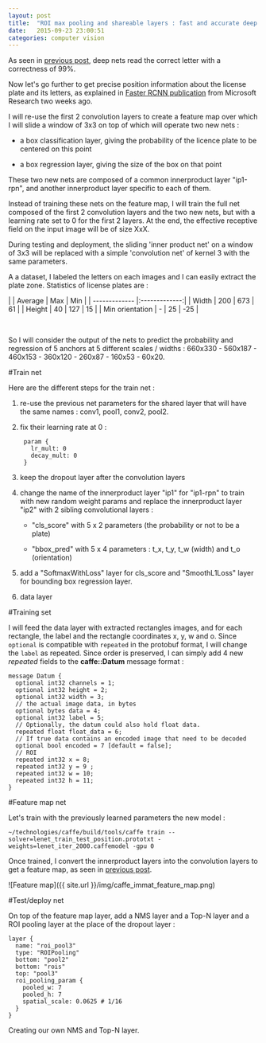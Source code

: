 ```yaml
---
layout: post
title:  "ROI max pooling and shareable layers : fast and accurate deep learning nets."
date:   2015-09-23 23:00:51
categories: computer vision
---
```



As seen in [previous post](http://christopher5106.github.io/computer/vision/2015/09/14/comparing-tesseract-and-deep-learning-for-ocr-optical-character-recognition.html), deep nets read the correct letter with a correctness of 99%.

Now let's go further to get precise position information about the license plate and its letters, as explained in [Faster RCNN publication](https://github.com/ShaoqingRen/faster_rcnn) from Microsoft Research two weeks ago.

I will re-use the first 2 convolution layers to create a feature map over which I will slide a window of 3x3 on top of which will operate two new nets :

- a box classification layer, giving the probability of the licence plate to be centered on this point

- a box regression layer, giving the size of the box on that point

These two new nets are composed of a common innerproduct layer "ip1-rpn", and another innerproduct layer specific to each of them.

Instead of training these nets on the feature map, I will train the full net composed of the first 2 convolution layers and the two new nets, but with a learning rate set to 0 for the first 2 layers. At the end, the effective receptive field on the input image will be of size XxX.

During testing and deployment, the sliding 'inner product net' on a window of 3x3  will be replaced with a simple 'convolution net' of kernel 3 with the same parameters.

A a dataset, I labeled the letters on each images and I can easily extract the plate zone. Statistics of license plates are :


|        | Average          | Max          | Min          |
| ------------- |:-------------:|
| Width | 200 | 673 | 61 |
| Height | 40 | 127 | 15 |
| Min orientation | - | 25 |  -25 |

<br/>

So I will consider the output of the nets to predict the probability and regression of 5 anchors at 5 different scales / widths : 660x330 - 560x187 - 460x153 - 360x120 - 260x87 - 160x53 - 60x20.

#Train net

Here are the different steps for the train net :

1. re-use the previous net parameters for the shared layer that will have the same names : conv1, pool1, conv2, pool2.

2. fix their learning rate at 0 :

        param {
          lr_mult: 0
          decay_mult: 0
        }

3. keep the dropout layer after the convolution layers

4. change the name of the innerproduct layer "ip1" for "ip1-rpn" to train with new random weight params and replace the innerproduct layer "ip2" with 2 sibling convolutional layers :

    - "cls_score" with 5 x 2 parameters (the probability or not to be a plate)

    - "bbox_pred" with 5 x 4 parameters : t_x, t_y, t_w (width) and t_o (orientation)

5. add a "SoftmaxWithLoss" layer for cls_score and "SmoothL1Loss" layer for bounding box regression layer.

6. data layer


#Training set

I will feed the data layer with extracted rectangles images, and for each rectangle, the label and the rectangle coordinates x, y, w and o. Since `optional` is compatible with `repeated` in the protobuf format, I will change the `label` as repeated. Since order is preserved, I can simply add 4 new *repeated* fields to the **caffe::Datum** message format :

    message Datum {
      optional int32 channels = 1;
      optional int32 height = 2;
      optional int32 width = 3;
      // the actual image data, in bytes
      optional bytes data = 4;
      optional int32 label = 5;
      // Optionally, the datum could also hold float data.
      repeated float float_data = 6;
      // If true data contains an encoded image that need to be decoded
      optional bool encoded = 7 [default = false];
      // ROI
      repeated int32 x = 8;
      repeated int32 y = 9 ;
      repeated int32 w = 10;
      repeated int32 h = 11;
    }


#Feature map net

Let's train with the previously learned parameters the new model :

    ~/technologies/caffe/build/tools/caffe train --solver=lenet_train_test_position.prototxt -weights=lenet_iter_2000.caffemodel -gpu 0

Once trained, I convert the innerproduct layers into the convolution layers to get a feature map, as seen in [previous post](http://christopher5106.github.io/computer/vision/2015/09/15/deep-learning-net-surgery-to-create-a-feature-map.html).

![Feature map]({{ site.url }}/img/caffe_immat_feature_map.png)


#Test/deploy net

On top of the feature map layer, add a NMS layer and a Top-N layer and a ROI pooling layer at the place of the dropout layer :

    layer {
      name: "roi_pool3"
      type: "ROIPooling"
      bottom: "pool2"
      bottom: "rois"
      top: "pool3"
      roi_pooling_param {
        pooled_w: 7
        pooled_h: 7
        spatial_scale: 0.0625 # 1/16
      }
    }

Creating our own NMS and Top-N layer.
